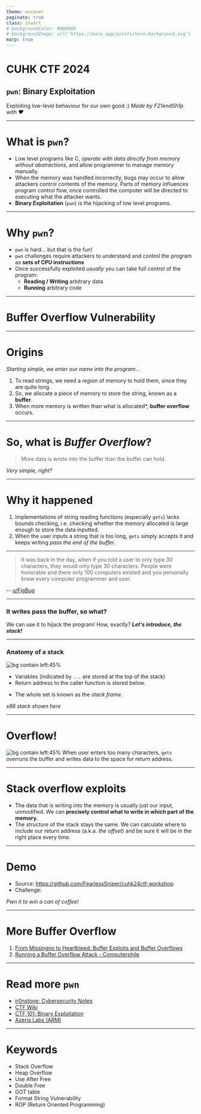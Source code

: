 ```yaml
---
theme: uncover
paginate: true
class: invert
# backgroundColor: #000000
# backgroundImage: url('https://marp.app/assets/hero-background.svg')
marp: true
---
```

<style>
section {
    font-size: 38px
}
</style>

# **CUHK CTF 2024**
## `pwn`: Binary Exploitation

Exploiting low-level behaviour for our own good :)
*Made by F21endSh1p with ❤️*

---

# What is `pwn`?
- Low level programs like C, *operate with data directly from memory without abstractions*, and allow programmer to manage memory manually.
- When the memory was handled incorrectly, bugs may occur to allow attackers control contents of the memory. Parts of memory influences program control flow, once controlled the computer will be directed to executing what the attacker wants.
- **Binary Exploitation** (`pwn`) is the hijacking of low level programs.

<!-- I will refer Binary Exploitation as `pwn` in the later session -->
---

# Why `pwn`?
- `pwn` is hard... but that is the fun!
- `pwn` challenges require attackers to understand and control the program as **sets of CPU instructions**
- Once successfully exploited *usually* you can take full control of the program:
  - **Reading / Writing** arbitrary data
  - **Running** arbitrary code

<!-- Depending on the permissions, you will be able to look at files, shutdown the computer,
etc. But at the very least, you can you a hacked computer to mine crypto. -->

---

# **Buffer Overflow Vulnerability**
<!-- Before I start, I hope you have learned some C programming -->

---

# Origins

*Starting simple, we enter our name into the program...*
1. To read strings, we need a *region* of memory to hold them, since they are quite long.
2. So, we allocate a piece of memory to store the string, known as a **buffer**.
3. When more memory is written than what is allocated*, **buffer overflow** occurs.

<!-- *: I will explain more why they allowed this to happen. -->

---

# So, what is *Buffer Overflow*?

> More data is wrote into the buffer than the buffer can hold.

*Very simple, right?*

---

<!-- I know what you are thinking, when you know you have a fixed memory length, just
don't read that much! But C programmers, back in the day, took convenience first, and
implemented `gets`. -->
<!-- Anyone heard of `gets`? Did they tell you not to use it? -->

# Why it happened

1.  Implementations of string reading functions (especially `gets`) lacks bounds checking, i.e. checking whether the memory allocated is large enough to store the data inputted.
2.  When the user inputs a string that is too long, `gets` simply accepts it and keeps writing *pass the end of the buffer*.

---

<!-- Why the fck do they create `gets`? -->
> It was back in the day, when if you told a user to only type 30 characters, they would only type 30 characters. People were honorable and there only 100 computers existed and you personally knew every computer programmer and user.

-- [u/FigBug](https://www.reddit.com/r/programming/comments/7zdg2/comment/c07tkft/?utm_source=share&utm_medium=web3x&utm_name=web3xcss&utm_term=1&utm_content=share_button)

---

### **It writes pass the buffer, so what?**
We can use it to hijack the program! How, exactly?
***Let's introduce, the stack!***

---

<!-- Most of the times, if the variable is not too large, it is stored in the stack. -->
### Anatomy of a stack

![bg contain left:45%](img/stack.drawio.png)

- Variables (indicated by `...` are stored at the top of the stack)
- Return address to the caller function is stored below.
<!-- We need to know where to, return once our function is done, right? -->
- The whole set is known as the *stack frame*.

*x86 stack shown here*

---

<!-- Not the anime, of course -->
# Overflow!
![bg contain left:45%](img/stack-overflow.drawio.svg)
When user enters too many characters, `gets` overruns the buffer and writes data to the space for return address.

---

# Stack overflow exploits
- The data that is writing into the memory is usually just our input, unmodified. We can **precisely control what to write in which part of the memory.**
- The *structure* of the stack stays the same. We can calculate where to include our return address (a.k.a. *the offset*) and be sure it will be in the right place every time.

---

# Demo

- Source: https://github.com/FearlessSniper/cuhk24ctf-workshop
- Challenge:

*Pwn it to win a can of coffee!*

---

# More Buffer Overflow

1. [From Missingno to Heartbleed: Buffer Exploits and Buffer Overflows](https://youtu.be/rE5dW3BTpn4?si=fiIwxVejfd_FTyov)
2. [Running a Buffer Overflow Attack - Computerphile](https://youtu.be/1S0aBV-Waeo?si=icStUTQSWhdYVXii)

---

# Read more `pwn`

- [ir0nstone: Cybersecurity Notes](https://ir0nstone.gitbook.io/notes)
- [CTF Wiki](https://ctf-wiki.org/pwn/linux/user-mode/environment/)
- [CTF 101: Binary Exploitation](https://ctf101.org/binary-exploitation/overview/)
- [Azeria Labs (ARM)](https://azeria-labs.com/)

---

# Keywords
- Stack Overflow
- Heap Overflow
- Use After Free
- Double Free
- GOT table
- Format String Vulnerability
- ROP (Return Oriented Programming)
